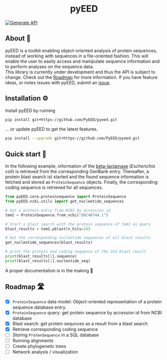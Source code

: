 <div align="center">
<h1 align="center">pyEED

</div>

[![Generate API](https://github.com/PyEED/pyeed/actions/workflows/generate_api.yaml/badge.svg)](https://github.com/PyEED/pyeed/actions/workflows/generate_api.yaml)

## About 📖
pyEED is a toolkit enabling object-oriented analysis of protein sequences, instead of working with sequences in a file-oriented fashion. This will enable the user to easily access and manipulate sequence information and to perform analyses on the sequence data.  
This library is currently under development and thus the API is subject to change. Check out the [Roadmap](#roadmap-%EF%B8%8F) for more information. If you have feature ideas, or notes issues with pyEED, submit an [issue](https://github.com/PyEED/pyeed/issues).


## Installation ⚙️

Install pyEED by running
```bash
pip install git+https://github.com/PyEED/pyeed.git
```
... or update pyEED to get the latest features.
```bash
pip install --upgrade git+https://github.com/PyEED/pyeed.git
```

## Quick start 🚀

In the following example, information of the [beta-lactamase](https://www.ncbi.nlm.nih.gov/protein/QGC48744.1) (*Escherichia coli*) is retrieved from the corresponding GenBank entry. Thereafter, a protein blast search ist started and the found sequence information is fetched and stored as `ProteinSequence` objects. Finally, the corresponding coding sequence is retrieved for all sequences.

```python
from pyEED.core.proteinsequence import ProteinSequence
from pyEED.ncbi.utils import get_nucleotide_sequences

# Get a protein entry from NCBI by accession id
tem1 = ProteinSequence.from_ncbi("QGC48744.1")

# Start a blast search with the protein sequence of tem1 as query
blast_results = tem1.pblast(n_hits=10)

# Get the corresponding nucleotide sequences of all blast results
get_nucleotide_sequences(blast_results)

# print the protein and coding sequence of the 2nd blast result
print(blast_results[1].sequence)
print(blast_results[1].nucleotide_seq)
```

A proper documentation is in the making 🐛
## Roadmap 🛣️

- [x] `ProteinSequence` data model: Object-oriented representation of a protein sequence database entry.
- [x] `ProteinSequence` query: get protein sequence by accession id from NCBI database
- [x] Blast search: get protein sequnces as a result from a blast search
- [x] Retrieve corresponding coding sequence
- [ ] Storing `ProtenSequence` in a SQL database
- [ ] Running alignments
- [ ] Create phylogenetic trees
- [ ] Network analysis / visualization

